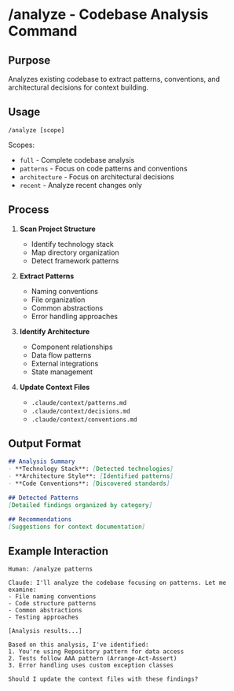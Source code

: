# /analyze - Codebase Analysis Command

## Purpose
Analyzes existing codebase to extract patterns, conventions, and architectural decisions for context building.

## Usage
```
/analyze [scope]
```

Scopes:
- `full` - Complete codebase analysis
- `patterns` - Focus on code patterns and conventions
- `architecture` - Focus on architectural decisions
- `recent` - Analyze recent changes only

## Process

1. **Scan Project Structure**
   - Identify technology stack
   - Map directory organization
   - Detect framework patterns

2. **Extract Patterns**
   - Naming conventions
   - File organization
   - Common abstractions
   - Error handling approaches

3. **Identify Architecture**
   - Component relationships
   - Data flow patterns
   - External integrations
   - State management

4. **Update Context Files**
   - `.claude/context/patterns.md`
   - `.claude/context/decisions.md`
   - `.claude/context/conventions.md`

## Output Format

```markdown
## Analysis Summary
- **Technology Stack**: [Detected technologies]
- **Architecture Style**: [Identified patterns]
- **Code Conventions**: [Discovered standards]

## Detected Patterns
[Detailed findings organized by category]

## Recommendations
[Suggestions for context documentation]
```

## Example Interaction

```
Human: /analyze patterns

Claude: I'll analyze the codebase focusing on patterns. Let me examine:
- File naming conventions
- Code structure patterns  
- Common abstractions
- Testing approaches

[Analysis results...]

Based on this analysis, I've identified:
1. You're using Repository pattern for data access
2. Tests follow AAA pattern (Arrange-Act-Assert)
3. Error handling uses custom exception classes

Should I update the context files with these findings?
```